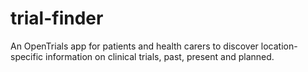 # trial-finder
An OpenTrials app for patients and health carers to discover location-specific information on clinical trials, past, present and planned.
